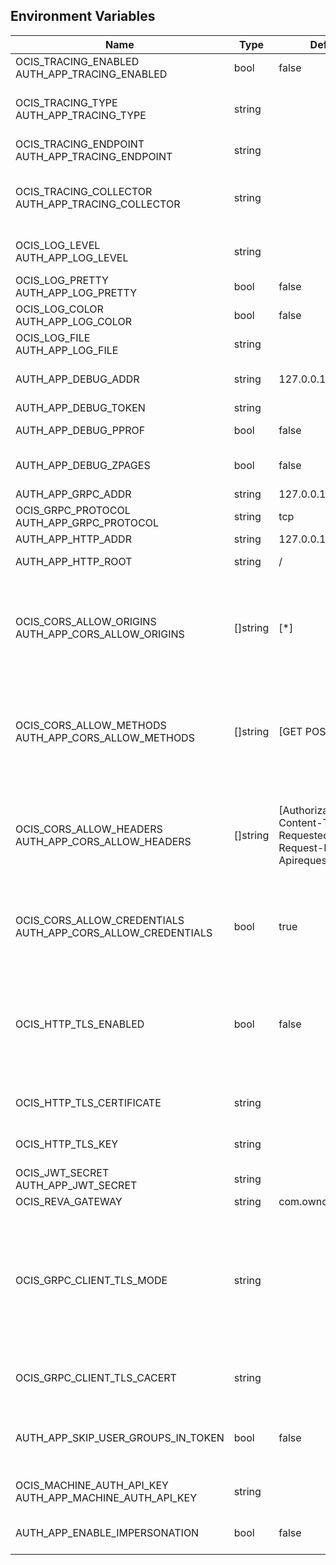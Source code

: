 ## Environment Variables

| Name | Type | Default Value | Description |
|------|------|---------------|-------------|
| OCIS_TRACING_ENABLED<br/>AUTH_APP_TRACING_ENABLED | bool | false | Activates tracing.|
| OCIS_TRACING_TYPE<br/>AUTH_APP_TRACING_TYPE | string |  | The type of tracing. Defaults to '', which is the same as 'jaeger'. Allowed tracing types are 'jaeger', 'otlp' and '' as of now.|
| OCIS_TRACING_ENDPOINT<br/>AUTH_APP_TRACING_ENDPOINT | string |  | The endpoint of the tracing agent.|
| OCIS_TRACING_COLLECTOR<br/>AUTH_APP_TRACING_COLLECTOR | string |  | The HTTP endpoint for sending spans directly to a collector, i.e. http://jaeger-collector:14268/api/traces. Only used if the tracing endpoint is unset.|
| OCIS_LOG_LEVEL<br/>AUTH_APP_LOG_LEVEL | string |  | The log level. Valid values are: 'panic', 'fatal', 'error', 'warn', 'info', 'debug', 'trace'.|
| OCIS_LOG_PRETTY<br/>AUTH_APP_LOG_PRETTY | bool | false | Activates pretty log output.|
| OCIS_LOG_COLOR<br/>AUTH_APP_LOG_COLOR | bool | false | Activates colorized log output.|
| OCIS_LOG_FILE<br/>AUTH_APP_LOG_FILE | string |  | The path to the log file. Activates logging to this file if set.|
| AUTH_APP_DEBUG_ADDR | string | 127.0.0.1:9245 | Bind address of the debug server, where metrics, health, config and debug endpoints will be exposed.|
| AUTH_APP_DEBUG_TOKEN | string |  | Token to secure the metrics endpoint.|
| AUTH_APP_DEBUG_PPROF | bool | false | Enables pprof, which can be used for profiling.|
| AUTH_APP_DEBUG_ZPAGES | bool | false | Enables zpages, which can  be used for collecting and viewing traces in-memory.|
| AUTH_APP_GRPC_ADDR | string | 127.0.0.1:9246 | The bind address of the GRPC service.|
| OCIS_GRPC_PROTOCOL<br/>AUTH_APP_GRPC_PROTOCOL | string | tcp | The transport protocol of the GRPC service.|
| AUTH_APP_HTTP_ADDR | string | 127.0.0.1:9247 | The bind address of the HTTP service.|
| AUTH_APP_HTTP_ROOT | string | / | Subdirectory that serves as the root for this HTTP service.|
| OCIS_CORS_ALLOW_ORIGINS<br/>AUTH_APP_CORS_ALLOW_ORIGINS | []string | [*] | A list of allowed CORS origins. See following chapter for more details: *Access-Control-Allow-Origin* at https://developer.mozilla.org/en-US/docs/Web/HTTP/Headers/Access-Control-Allow-Origin. See the Environment Variable Types description for more details.|
| OCIS_CORS_ALLOW_METHODS<br/>AUTH_APP_CORS_ALLOW_METHODS | []string | [GET POST DELETE] | A list of allowed CORS methods. See following chapter for more details: *Access-Control-Request-Method* at https://developer.mozilla.org/en-US/docs/Web/HTTP/Headers/Access-Control-Request-Method. See the Environment Variable Types description for more details.|
| OCIS_CORS_ALLOW_HEADERS<br/>AUTH_APP_CORS_ALLOW_HEADERS | []string | [Authorization Origin Content-Type Accept X-Requested-With X-Request-Id Ocs-Apirequest] | A list of allowed CORS headers. See following chapter for more details: *Access-Control-Request-Headers* at https://developer.mozilla.org/en-US/docs/Web/HTTP/Headers/Access-Control-Request-Headers. See the Environment Variable Types description for more details.|
| OCIS_CORS_ALLOW_CREDENTIALS<br/>AUTH_APP_CORS_ALLOW_CREDENTIALS | bool | true | Allow credentials for CORS.See following chapter for more details: *Access-Control-Allow-Credentials* at https://developer.mozilla.org/en-US/docs/Web/HTTP/Headers/Access-Control-Allow-Credentials.|
| OCIS_HTTP_TLS_ENABLED | bool | false | Activates TLS for the http based services using the server certifcate and key configured via OCIS_HTTP_TLS_CERTIFICATE and OCIS_HTTP_TLS_KEY. If OCIS_HTTP_TLS_CERTIFICATE is not set a temporary server certificate is generated - to be used with PROXY_INSECURE_BACKEND=true.|
| OCIS_HTTP_TLS_CERTIFICATE | string |  | Path/File name of the TLS server certificate (in PEM format) for the http services.|
| OCIS_HTTP_TLS_KEY | string |  | Path/File name for the TLS certificate key (in PEM format) for the server certificate to use for the http services.|
| OCIS_JWT_SECRET<br/>AUTH_APP_JWT_SECRET | string |  | The secret to mint and validate jwt tokens.|
| OCIS_REVA_GATEWAY | string | com.owncloud.api.gateway | The CS3 gateway endpoint.|
| OCIS_GRPC_CLIENT_TLS_MODE | string |  | TLS mode for grpc connection to the go-micro based grpc services. Possible values are 'off', 'insecure' and 'on'. 'off': disables transport security for the clients. 'insecure' allows using transport security, but disables certificate verification (to be used with the autogenerated self-signed certificates). 'on' enables transport security, including server certificate verification.|
| OCIS_GRPC_CLIENT_TLS_CACERT | string |  | Path/File name for the root CA certificate (in PEM format) used to validate TLS server certificates of the go-micro based grpc services.|
| AUTH_APP_SKIP_USER_GROUPS_IN_TOKEN | bool | false | Disables the encoding of the user's group memberships in the access token. This reduces the token size, especially when users are members of a large number of groups.|
| OCIS_MACHINE_AUTH_API_KEY<br/>AUTH_APP_MACHINE_AUTH_API_KEY | string |  | The machine auth API key used to validate internal requests necessary to access resources from other services.|
| AUTH_APP_ENABLE_IMPERSONATION | bool | false | Allows admins to create app tokens for other users. Used for migration. Do NOT use in productive deployments.|